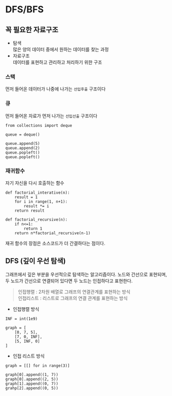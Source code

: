 # DFS/BFS
## 꼭 필요한 자료구조
- 탐색  
많은 양의 데이터 중에서 원하는 데이터를 찾는 과정
- 자료구조  
데이터를 표현하고 관리하고 처리하기 위한 구조  

### 스택
먼저 들어온 데이터가 나중에 나가는 `선입후출` 구조이다
### 큐
먼저 들어온 자료가 먼저 나가는 `선입선출` 구조이다

```
from collections import deque

queue = deque()

queue.append(5)
queue.append(2)
queue.popleft()
queue.popleft()
```

### 재귀함수
자기 자신을 다시 호출하는 함수

```
def factorial_interative(n):
	result = 1
	for i in range(1, n+1):
		result *= i
	return result
	
def factorial_recursive(n):
	if n<=1:
		return 1
	return n*factorial_recursive(n-1)
```

재귀 함수의 장점은 소스코드가 더 간결하다는 점이다.

## DFS (깊이 우선 탐색)
그래프에서 깊은 부분을 우선적으로 탐색하는 알고리즘이다. 노드와 간선으로 표현되며, 두 노드가 간선으로 연결되어 있다면 두 노드는 인접하다고 표현한다.

> 인접행렬 : 2차원 배열로 그래프의 연결관계를 표현하는 방식  
> 인접리스트 : 리스트로 그래프의 연결 관계를 표현하는 방식  

  
- 인접행렬 방식  
```
INF = int(1e9)

graph = [
	[0, 7, 5],
	[7, 0, INF],
	[5, INF, 0]
]
```      
- 인접 리스트 방식   
```
graph = [[] for in range(3)]

graph[0].append((1, 7))
graph[0].append((2, 5))
graph[1].append((0, 7))
grahp[2].append((0, 5))
```  
 

